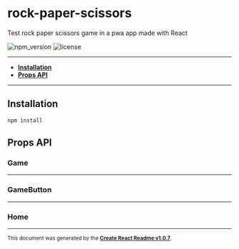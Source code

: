# rock-paper-scissors

Test rock paper scissors game in a pwa app made with React

![npm_version](https://img.shields.io/npm/v/my-app)
![license](https://img.shields.io/npm/l/my-app)



-----

- **[Installation](#install)**
- **[Props API](#propsapi)**

-----

<a name="install"></a>
## Installation

```bash
npm install
```



<a name="propsapi"></a>
## Props API


### Game





-----

### GameButton





-----

### Home





-----

<sub>This document was generated by the <a href="https://github.com/kevincastejon/create-react-readme" target="_blank">**Create React Readme v1.0.7**</a>.</sub>
